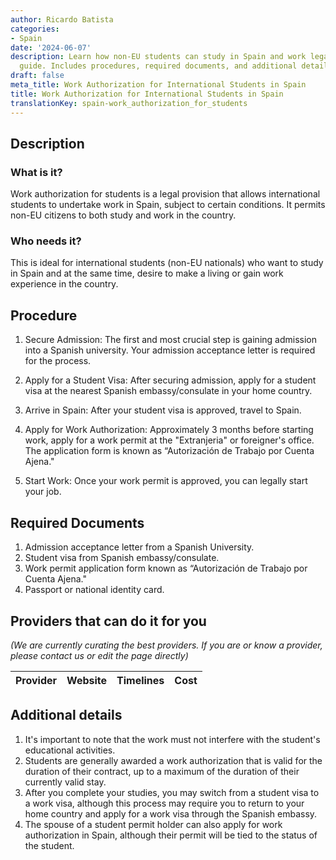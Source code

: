 ```yaml
---
author: Ricardo Batista
categories:
- Spain
date: '2024-06-07'
description: Learn how non-EU students can study in Spain and work legally with this
  guide. Includes procedures, required documents, and additional details on the process.
draft: false
meta_title: Work Authorization for International Students in Spain
title: Work Authorization for International Students in Spain
translationKey: spain-work_authorization_for_students
---
```



## Description
### What is it?
Work authorization for students is a legal provision that allows international students to undertake work in Spain, subject to certain conditions. It permits non-EU citizens to both study and work in the country.

### Who needs it?
This is ideal for international students (non-EU nationals) who want to study in Spain and at the same time, desire to make a living or gain work experience in the country. 

## Procedure
1. Secure Admission: The first and most crucial step is gaining admission into a Spanish university. Your admission acceptance letter is required for the process.
   
2. Apply for a Student Visa: After securing admission, apply for a student visa at the nearest Spanish embassy/consulate in your home country.

3. Arrive in Spain: After your student visa is approved, travel to Spain.
   
4. Apply for Work Authorization: Approximately 3 months before starting work, apply for a work permit at the "Extranjeria" or foreigner's office. The application form is known as “Autorización de Trabajo por Cuenta Ajena."
   
5. Start Work: Once your work permit is approved, you can legally start your job.

## Required Documents
1. Admission acceptance letter from a Spanish University.
2. Student visa from Spanish embassy/consulate.
3. Work permit application form known as “Autorización de Trabajo por Cuenta Ajena."
4. Passport or national identity card.

## Providers that can do it for you

_(We are currently curating the best providers. If you are or know a provider, please contact us or edit the page directly)_

| Provider        |     Website     |     Timelines    |       Cost      |
| --------------- | --------------- |  :-------------: | :-------------: |

## Additional details
1. It's important to note that the work must not interfere with the student's educational activities.
2. Students are generally awarded a work authorization that is valid for the duration of their contract, up to a maximum of the duration of their currently valid stay.
3. After you complete your studies, you may switch from a student visa to a work visa, although this process may require you to return to your home country and apply for a work visa through the Spanish embassy.
4. The spouse of a student permit holder can also apply for work authorization in Spain, although their permit will be tied to the status of the student.